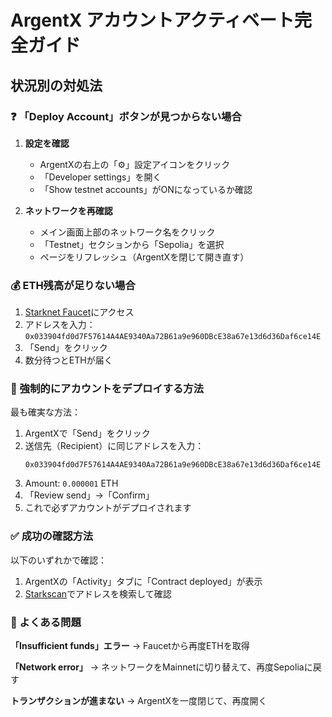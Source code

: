 # ArgentX アカウントアクティベート完全ガイド

## 状況別の対処法

### ❓ 「Deploy Account」ボタンが見つからない場合

1. **設定を確認**
   - ArgentXの右上の「⚙️」設定アイコンをクリック
   - 「Developer settings」を開く
   - 「Show testnet accounts」がONになっているか確認

2. **ネットワークを再確認**
   - メイン画面上部のネットワーク名をクリック
   - 「Testnet」セクションから「Sepolia」を選択
   - ページをリフレッシュ（ArgentXを閉じて開き直す）

### 💰 ETH残高が足りない場合

1. [Starknet Faucet](https://faucet.starknet.io/)にアクセス
2. アドレスを入力：`0x033904fd0d7F57614A4AE9340Aa72B61a9e960DBcE38a67e13d6d36Daf6ce14E`
3. 「Send」をクリック
4. 数分待つとETHが届く

### 🔄 強制的にアカウントをデプロイする方法

最も確実な方法：
1. ArgentXで「Send」をクリック
2. 送信先（Recipient）に同じアドレスを入力：
   ```
   0x033904fd0d7F57614A4AE9340Aa72B61a9e960DBcE38a67e13d6d36Daf6ce14E
   ```
3. Amount: `0.000001` ETH
4. 「Review send」→「Confirm」
5. これで必ずアカウントがデプロイされます

### ✅ 成功の確認方法

以下のいずれかで確認：
1. ArgentXの「Activity」タブに「Contract deployed」が表示
2. [Starkscan](https://sepolia.starkscan.co/contract/0x033904fd0d7F57614A4AE9340Aa72B61a9e960DBcE38a67e13d6d36Daf6ce14E)でアドレスを検索して確認

### 🚨 よくある問題

**「Insufficient funds」エラー**
→ Faucetから再度ETHを取得

**「Network error」**
→ ネットワークをMainnetに切り替えて、再度Sepoliaに戻す

**トランザクションが進まない**
→ ArgentXを一度閉じて、再度開く